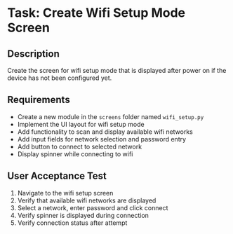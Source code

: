 

# Task: Create Wifi Setup Mode Screen

## Description
Create the screen for wifi setup mode that is displayed after power on if the device has not been configured yet.

## Requirements
- Create a new module in the `screens` folder named `wifi_setup.py`
- Implement the UI layout for wifi setup mode
- Add functionality to scan and display available wifi networks
- Add input fields for network selection and password entry
- Add button to connect to selected network
- Display spinner while connecting to wifi

## User Acceptance Test
1. Navigate to the wifi setup screen
2. Verify that available wifi networks are displayed
3. Select a network, enter password and click connect
4. Verify spinner is displayed during connection
5. Verify connection status after attempt

